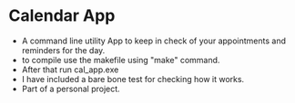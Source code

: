 # Calendar App

- A command line utility App to keep in check of your appointments and reminders for the day.
- to compile use the makefile using "make" command.
- After that run cal_app.exe
- I have included a bare bone test for checking how it works.
- Part of a personal project.
